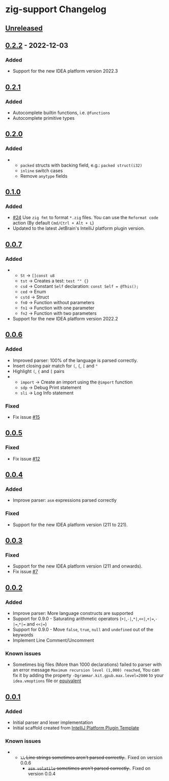 <!-- Keep a Changelog guide -> https://keepachangelog.com -->

# zig-support Changelog

## [Unreleased]

## [0.2.2] - 2022-12-03

### Added
- Support for the new IDEA platform version 2022.3

## [0.2.1]

### Added
- Autocomplete builtin functions, i.e. `@functions`
- Autocomplete primitive types

## [0.2.0]

### Added
- - `packed` structs with backing field, e.g.: `packed struct(i32)`
  - `inline` switch cases
  - Remove `anytype` fields

## [0.1.0]

### Added
- [#24](https://github.com/MarioAriasC/zig-support/issues/24) Use `zig fmt` to format `*.zig` files. You can use
  the `Reformat code` action (By default `Cmd/Ctrl + Alt + L`)
- Updated to the latest JetBrain's IntelliJ platform plugin version.

## [0.0.7]

### Added
- - `St` -> `[]const u8`
  - `tst` -> Creates a test: `test "" {}`
  - `csd` -> Constant `Self` declaration: `const Self = @This();`
  - `ced` -> Enum
  - `cstd` -> Struct
  - `fn0` -> Function without parameters
  - `fn1` -> Function with one parameter
  - `fn2` -> Function with two parameters
- Support for the new IDEA platform version 2022.2

## [0.0.6]

### Added
- Improved parser: 100% of the language is parsed correctly.
- Insert closing pair match for `(`, `{`, `[` and `"`
- Highlight `(`, `{` and `[` pairs
- - `import` -> Create an import using the `@import` function
  - `sdp` -> Debug Print statement
  - `sli` -> Log Info statement

### Fixed
- Fix issue [#15](https://github.com/MarioAriasC/zig-support/issues/15)

## [0.0.5]

### Fixed
- Fix issue [#12](https://github.com/MarioAriasC/zig-support/issues/12)

## [0.0.4]

### Added
- Improve parser: `asm` expressions parsed correctly

### Fixed
- Support for the new IDEA platform version (211 to 221).

## [0.0.3]

### Fixed
- Support for the new IDEA platform version (211 and onwards).
- Fix issue [#7](https://github.com/MarioAriasC/zig-support/issues/7)

## [0.0.2]

### Added
- Improve parser: More language constructs are supported
- Support for 0.9.0 - Saturating arithmetic operators (`+|`,`-|`,`*|`,`<<|`,`+|=`,`-|=`,`*|=` and `<<|=`)
- Support for 0.9.0 - Move `false`, `true`, `null` and `undefined` out of the keywords
- Implement Line Comment/Uncomment

### Known issues
- Sometimes big files (More than 1000 declarations) failed to parser with an error
  message `Maximum recursion level (1,000) reached`, You can fix it by adding the
  property `-Dgrammar.kit.gpub.max.level=2000` to your `idea.vmoptions` file or [equivalent](https://www.jetbrains.com/help/idea/tuning-the-ide.html)

## [0.0.1]

### Added
- Initial parser and lexer implementation
- Initial scaffold created
  from [IntelliJ Platform Plugin Template](https://github.com/JetBrains/intellij-platform-plugin-template)

### Known issues
- - ~~`\\` Line strings sometimes aren't parsed correctly.~~. Fixed on version 0.0.6 
    - ~~`asm volatile` sometimes aren't parsed correctly.~~. Fixed on version 0.0.4

[Unreleased]: https://github.com/MarioAriasC/zig-support/compare/v0.2.2...HEAD
[0.2.2]: https://github.com/MarioAriasC/zig-support/compare/v0.2.1...v0.2.2
[0.2.1]: https://github.com/MarioAriasC/zig-support/compare/v0.2.0...v0.2.1
[0.2.0]: https://github.com/MarioAriasC/zig-support/compare/v0.1.0...v0.2.0
[0.1.0]: https://github.com/MarioAriasC/zig-support/compare/v0.0.7...v0.1.0
[0.0.7]: https://github.com/MarioAriasC/zig-support/compare/v0.0.6...v0.0.7
[0.0.6]: https://github.com/MarioAriasC/zig-support/compare/v0.0.5...v0.0.6
[0.0.5]: https://github.com/MarioAriasC/zig-support/compare/v0.0.4...v0.0.5
[0.0.4]: https://github.com/MarioAriasC/zig-support/compare/v0.0.3...v0.0.4
[0.0.3]: https://github.com/MarioAriasC/zig-support/compare/v0.0.2...v0.0.3
[0.0.2]: https://github.com/MarioAriasC/zig-support/compare/v0.0.1...v0.0.2
[0.0.1]: https://github.com/MarioAriasC/zig-support/commits/v0.0.1
